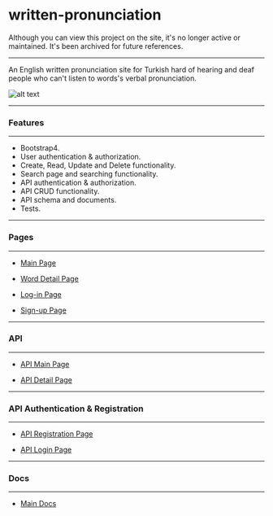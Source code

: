 # written-pronunciation

Although you can view this project on the site, it's no longer active or maintained. It's been archived for future references.

***

An English written pronunciation site for Turkish hard of hearing and deaf people who can't listen to words's verbal pronunciation.

![alt text](https://i.imgur.com/XpJYj3J.png "Main Page Overview")

***
### Features
***

- Bootstrap4.
- User authentication & authorization.
- Create, Read, Update and Delete functionality.
- Search page and searching functionality.
- API authentication & authorization.
- API CRUD functionality.
- API schema and documents.
- Tests.

***
### Pages
***

- [Main Page](https://pronunciationksenofanex.herokuapp.com/)

- [Word Detail Page](https://pronunciationksenofanex.herokuapp.com/1/) 

- [Log-in Page](https://pronunciationksenofanex.herokuapp.com/users/login/)

- [Sign-up Page](https://pronunciationksenofanex.herokuapp.com/users/signup/) 

***
### API
***

- [API Main Page](https://pronunciationksenofanex.herokuapp.com/api/v1/)

- [API Detail Page](https://pronunciationksenofanex.herokuapp.com/api/v1/1/) 

***
### API Authentication & Registration
***

- [API Registration Page](https://pronunciationksenofanex.herokuapp.com/api/v1/rest-auth/registration/) 

- [API Login Page](https://pronunciationksenofanex.herokuapp.com/api-auth/login/?next=/api/v1/) 

***
### Docs
***

- [Main Docs]( https://pronunciationksenofanex.herokuapp.com/docs/) 
